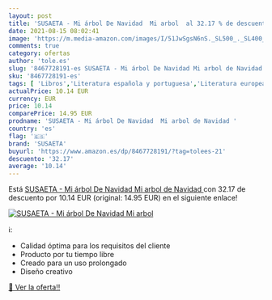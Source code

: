 ```yaml
---
layout: post
title: 'SUSAETA - Mi árbol De Navidad  Mi arbol  al 32.17 % de descuento'
date: 2021-08-15 08:02:41
image: 'https://m.media-amazon.com/images/I/51JwSgsN6nS._SL500_._SL400_.jpg'
comments: true
category: ofertas
author: 'tole.es'
slug: '8467728191-es SUSAETA - Mi árbol De Navidad Mi arbol de Navidad'
sku: '8467728191-es'
tags: [ 'Libros','Literatura española y portuguesa','Literatura europea','Literatura mundial','Literatura y ficción','navidad','susaeta', ]
actualPrice: 10.14 EUR
currency: EUR
price: 10.14
comparePrice: 14.95 EUR
prodname: 'SUSAETA - Mi árbol De Navidad  Mi arbol de Navidad '
country: 'es'
flag: '🇪🇸'
brand: 'SUSAETA'
buyurl: 'https://www.amazon.es/dp/8467728191/?tag=tolees-21'
descuento: '32.17'
average: '10.14'
---
```


Está [SUSAETA - Mi árbol De Navidad  Mi arbol de Navidad ](https://www.amazon.es/dp/8467728191/?tag=tolees-21) con 32.17 de descuento por 10.14 EUR (original: 14.95 EUR) en el siguiente enlace!

[![SUSAETA - Mi árbol De Navidad  Mi arbol ](https://m.media-amazon.com/images/I/51JwSgsN6nS._SL500_._SL400_.jpg)](https://www.amazon.es/dp/8467728191/?tag=tolees-21)

ℹ️:

- Calidad óptima para los requisitos del cliente
- Producto por tu tiempo libre
- Creado para un uso prolongado
- Diseño creativo

[🛒 Ver la oferta!!](https://www.amazon.es/dp/8467728191/?tag=tolees-21)
